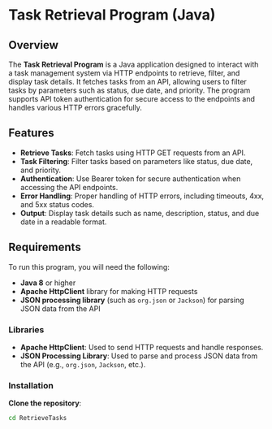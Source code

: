 # Task Retrieval Program (Java)

## Overview
The **Task Retrieval Program** is a Java application designed to interact with a task management system via HTTP endpoints to retrieve, filter, and display task details. It fetches tasks from an API, allowing users to filter tasks by parameters such as status, due date, and priority. The program supports API token authentication for secure access to the endpoints and handles various HTTP errors gracefully.

## Features

- **Retrieve Tasks**: Fetch tasks using HTTP GET requests from an API.
- **Task Filtering**: Filter tasks based on parameters like status, due date, and priority.
- **Authentication**: Use Bearer token for secure authentication when accessing the API endpoints.
- **Error Handling**: Proper handling of HTTP errors, including timeouts, 4xx, and 5xx status codes.
- **Output**: Display task details such as name, description, status, and due date in a readable format.

## Requirements

To run this program, you will need the following:

- **Java 8** or higher
- **Apache HttpClient** library for making HTTP requests
- **JSON processing library** (such as `org.json` or `Jackson`) for parsing JSON data from the API

### Libraries

- **Apache HttpClient**: Used to send HTTP requests and handle responses.
- **JSON Processing Library**: Used to parse and process JSON data from the API (e.g., `org.json`, `Jackson`, etc.).


### Installation


**Clone the repository**:
```bash git clone https://github.com/ZanethembaN/RetrieveTasks.git
cd RetrieveTasks
